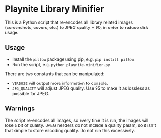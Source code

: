 # Playnite Library Minifier

This is a Python script that re-encodes all library related images (screenshots, covers, etc.) to JPEG quality = 90, in order to reduce disk usage.

## Usage

* Install the `pillow` package using pip, e.g. `pip install pillow`
* Run the script, e.g. `python playnite-minifier.py`

There are two constants that can be manipulated:
* `VERBOSE` will output more information to console.
* `JPG_QUALITY` will adjust JPEG quality. Use 95 to make it as lossless as possible for JPEG.

## Warnings

The script re-encodes all images, so every time it is run, the images will lose a bit of quality. JPEG headers do not include a quality param, so it isn't that simple to store encoding quality. Do not run this excessively.